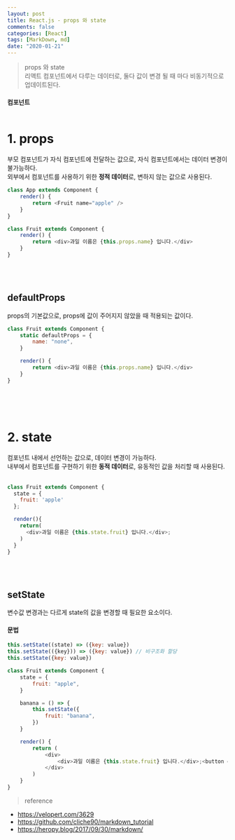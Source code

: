 ```yaml
---
layout: post
title: React.js - props 와 state
comments: false
categories: [React]
tags: [MarkDown, md]
date: "2020-01-21"
---
```


> <subtitle> props 와 state </subtitle>  
> 리액트 컴포넌트에서 다루는 데이터로, 둘다 값이 변경 될 때 마다 비동기적으로 업데이트된다.

#### 컴포넌트

```javascript
```

# 1. props

부모 컴포넌트가 자식 컴포넌트에 전달하는 값으로, 자식 컴포넌트에서는 데이터 변경이 불가능하다.  
외부에서 컴포넌트를 사용하기 위한 **정적 데이터**로, 변하지 않는 값으로 사용된다.
<br>

```javascript
class App extends Component {
    render() {
        return <Fruit name="apple" />
    }
}

class Fruit extends Component {
    render() {
        return <div>과일 이름은 {this.props.name} 입니다.</div>
    }
}
```

<br><br>

## defaultProps

props의 기본값으로, props에 값이 주어지지 않았을 때 적용되는 값이다.
<br>

```javascript
class Fruit extends Component {
    static defaultProps = {
        name: "none",
    }

    render() {
        return <div>과일 이름은 {this.props.name} 입니다.</div>
    }
}
```

<br><br><br>

# 2. state

컴포넌트 내에서 선언하는 값으로, 데이터 변경이 가능하다.  
내부에서 컴포넌트를 구현하기 위한 **동적 데이터**로, 유동적인 값을 처리할 때 사용된다.  
<br>

```javascript
class Fruit extends Component {
  state = {
    fruit: 'apple'
  };

  render(){
    return(
      <div>과일 이름은 {this.state.fruit} 입니다.</div>;
    )
  }
}
```

<br><br>

## setState

변수값 변경과는 다르게 state의 값을 변경할 때 필요한 요소이다.
<br>

#### 문법

```javascript
this.setState((state) => ({key: value})
this.setState(({key})) => ({key: value}) // 비구조화 할당
this.setState({key: value})
```

```javascript
class Fruit extends Component {
    state = {
        fruit: "apple",
    }

    banana = () => {
        this.setState({
            fruit: "banana",
        })
    }

    render() {
        return (
            <div>
                <div>과일 이름은 {this.state.fruit} 입니다.</div>;<button onClick={this.banana}>Change</button>
            </div>
        )
    }
}
```

> <subtitle>reference</subtitle>

-   <https://velopert.com/3629>
-   <https://github.com/cliche90/markdown_tutorial>
-   <https://heropy.blog/2017/09/30/markdown/>
